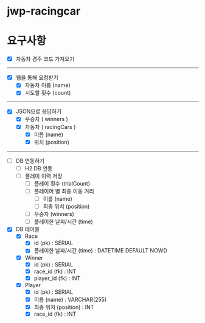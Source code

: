 # jwp-racingcar

# 요구사항

- [x] 자동차 경주 코드 가져오기

---

- [x] 웹을 통해 요청받기
    - [x] 자동차 이름 (name)
    - [x] 시도할 횟수 (count)

---

- [x] JSON으로 응답하기
    - [x] 우승자 ( winners )
    - [x] 자동차 ( racingCars )
        - [x] 이름 (name)
        - [x] 위치 (position)

---

- [ ] DB 연동하기
    - [ ] H2 DB 연동
    - [ ] 플레이 이력 저장
        - [ ] 플레이 횟수 (trialCount)
        - [ ] 플레이어 별 최종 이동 거리
            - [ ] 이름 (name)
            - [ ] 최종 위치 (position)
        - [ ] 우승자 (winners)
        - [ ] 플레이한 날짜/시간 (time)

- [x] DB 테이블
    - [x] Race
        - [x] id (pk) : SERIAL
        - [x] 플레이한 날짜/시간 (time) : DATETIME DEFAULT NOW()

    - [x] Winner
        - [x] id (pk) : SERIAL
        - [x] race_id (fk) : INT
        - [x] player_id (fk) : INT

    - [x] Player
        - [x] id (pk) : SERIAL
        - [x] 이름 (name) : VARCHAR(255)
        - [x] 최종 위치 (position) : INT
        - [x] race_id (fk) : INT
